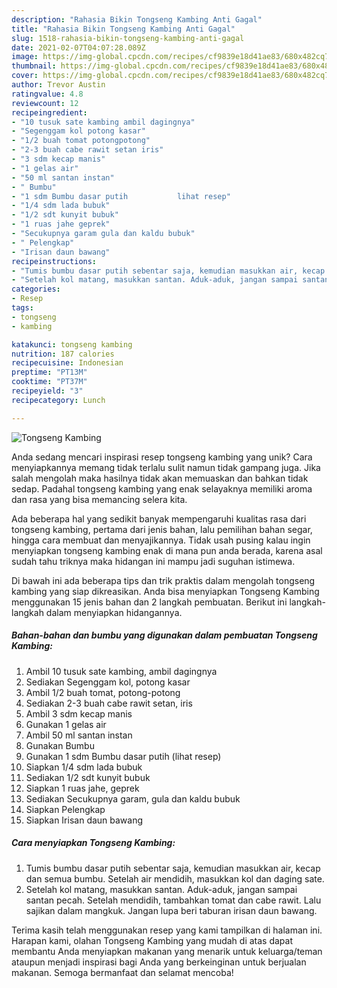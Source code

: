 ```yaml
---
description: "Rahasia Bikin Tongseng Kambing Anti Gagal"
title: "Rahasia Bikin Tongseng Kambing Anti Gagal"
slug: 1518-rahasia-bikin-tongseng-kambing-anti-gagal
date: 2021-02-07T04:07:28.089Z
image: https://img-global.cpcdn.com/recipes/cf9839e18d41ae83/680x482cq70/tongseng-kambing-foto-resep-utama.jpg
thumbnail: https://img-global.cpcdn.com/recipes/cf9839e18d41ae83/680x482cq70/tongseng-kambing-foto-resep-utama.jpg
cover: https://img-global.cpcdn.com/recipes/cf9839e18d41ae83/680x482cq70/tongseng-kambing-foto-resep-utama.jpg
author: Trevor Austin
ratingvalue: 4.8
reviewcount: 12
recipeingredient:
- "10 tusuk sate kambing ambil dagingnya"
- "Segenggam kol potong kasar"
- "1/2 buah tomat potongpotong"
- "2-3 buah cabe rawit setan iris"
- "3 sdm kecap manis"
- "1 gelas air"
- "50 ml santan instan"
- " Bumbu"
- "1 sdm Bumbu dasar putih           lihat resep"
- "1/4 sdm lada bubuk"
- "1/2 sdt kunyit bubuk"
- "1 ruas jahe geprek"
- "Secukupnya garam gula dan kaldu bubuk"
- " Pelengkap"
- "Irisan daun bawang"
recipeinstructions:
- "Tumis bumbu dasar putih sebentar saja, kemudian masukkan air, kecap dan semua bumbu. Setelah air mendidih, masukkan kol dan daging sate."
- "Setelah kol matang, masukkan santan. Aduk-aduk, jangan sampai santan pecah. Setelah mendidih, tambahkan tomat dan cabe rawit. Lalu sajikan dalam mangkuk. Jangan lupa beri taburan irisan daun bawang."
categories:
- Resep
tags:
- tongseng
- kambing

katakunci: tongseng kambing 
nutrition: 187 calories
recipecuisine: Indonesian
preptime: "PT13M"
cooktime: "PT37M"
recipeyield: "3"
recipecategory: Lunch

---
```



![Tongseng Kambing](https://img-global.cpcdn.com/recipes/cf9839e18d41ae83/680x482cq70/tongseng-kambing-foto-resep-utama.jpg)

Anda sedang mencari inspirasi resep tongseng kambing yang unik? Cara menyiapkannya memang tidak terlalu sulit namun tidak gampang juga. Jika salah mengolah maka hasilnya tidak akan memuaskan dan bahkan tidak sedap. Padahal tongseng kambing yang enak selayaknya memiliki aroma dan rasa yang bisa memancing selera kita.

Ada beberapa hal yang sedikit banyak mempengaruhi kualitas rasa dari tongseng kambing, pertama dari jenis bahan, lalu pemilihan bahan segar, hingga cara membuat dan menyajikannya. Tidak usah pusing kalau ingin menyiapkan tongseng kambing enak di mana pun anda berada, karena asal sudah tahu triknya maka hidangan ini mampu jadi suguhan istimewa.




Di bawah ini ada beberapa tips dan trik praktis dalam mengolah tongseng kambing yang siap dikreasikan. Anda bisa menyiapkan Tongseng Kambing menggunakan 15 jenis bahan dan 2 langkah pembuatan. Berikut ini langkah-langkah dalam menyiapkan hidangannya.

<!--inarticleads1-->

##### Bahan-bahan dan bumbu yang digunakan dalam pembuatan Tongseng Kambing:

1. Ambil 10 tusuk sate kambing, ambil dagingnya
1. Sediakan Segenggam kol, potong kasar
1. Ambil 1/2 buah tomat, potong-potong
1. Sediakan 2-3 buah cabe rawit setan, iris
1. Ambil 3 sdm kecap manis
1. Gunakan 1 gelas air
1. Ambil 50 ml santan instan
1. Gunakan  Bumbu
1. Gunakan 1 sdm Bumbu dasar putih           (lihat resep)
1. Siapkan 1/4 sdm lada bubuk
1. Sediakan 1/2 sdt kunyit bubuk
1. Siapkan 1 ruas jahe, geprek
1. Sediakan Secukupnya garam, gula dan kaldu bubuk
1. Siapkan  Pelengkap
1. Siapkan Irisan daun bawang




<!--inarticleads2-->

##### Cara menyiapkan Tongseng Kambing:

1. Tumis bumbu dasar putih sebentar saja, kemudian masukkan air, kecap dan semua bumbu. Setelah air mendidih, masukkan kol dan daging sate.
1. Setelah kol matang, masukkan santan. Aduk-aduk, jangan sampai santan pecah. Setelah mendidih, tambahkan tomat dan cabe rawit. Lalu sajikan dalam mangkuk. Jangan lupa beri taburan irisan daun bawang.




Terima kasih telah menggunakan resep yang kami tampilkan di halaman ini. Harapan kami, olahan Tongseng Kambing yang mudah di atas dapat membantu Anda menyiapkan makanan yang menarik untuk keluarga/teman ataupun menjadi inspirasi bagi Anda yang berkeinginan untuk berjualan makanan. Semoga bermanfaat dan selamat mencoba!
